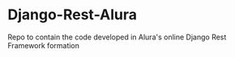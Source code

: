 # Django-Rest-Alura
Repo to contain the code developed in Alura's online Django Rest Framework formation

